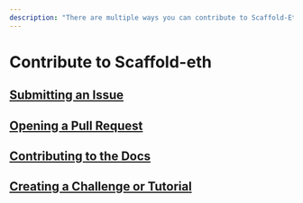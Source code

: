 ```yaml
---
description: "There are multiple ways you can contribute to Scaffold-Eth \U0001F3D7 Select an option below to drill into one of our options."
---
```


# Contribute to Scaffold-eth

## [Submitting an Issue](submitting-an-issue.md)

## [Opening a Pull Request](opening-a-pull-request.md)

## [Contributing to the Docs](contributing-to-the-docs.md)

## [Creating a Challenge or Tutorial](creating-a-challenge-or-tutorial.md)

